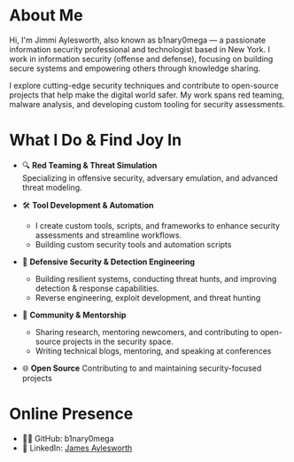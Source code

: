 <!--
**b1nary0mega/b1nary0mega** is a ✨ _special_ ✨ repository because its `README.md` (this file) appears on your GitHub profile.

Here are some ideas to get you started:

- 🔭 I’m currently working on ...
- 🌱 I’m currently learning ...
- 👯 I’m looking to collaborate on ...
- 🤔 I’m looking for help with ...
- 💬 Ask me about ...
- 📫 How to reach me: ...
- 😄 Pronouns: ...
- ⚡ Fun fact: ...
-->

# About Me

Hi, I'm Jimmi Aylesworth, also known as b1nary0mega — a passionate information security professional and technologist based in New York. I work in information security (offense and defense), focusing on building secure systems and empowering others through knowledge sharing.

I explore cutting-edge security techniques and contribute to open-source projects that help make the digital world safer. My work spans red teaming, malware analysis, and developing custom tooling for security assessments.

# What I Do & Find Joy In

- 🔍 **Red Teaming & Threat Simulation**  
  Specializing in offensive security, adversary emulation, and advanced threat modeling.

- 🛠️ **Tool Development & Automation**  
  - I create custom tools, scripts, and frameworks to enhance security assessments and streamline workflows.
  - Building custom security tools and automation scripts

- 🔐 **Defensive Security & Detection Engineering**  
  - Building resilient systems, conducting threat hunts, and improving detection & response capabilities.
  - Reverse engineering, exploit development, and threat hunting
  
- 📢 **Community & Mentorship**  
  - Sharing research, mentoring newcomers, and contributing to open-source projects in the security space.
  - Writing technical blogs, mentoring, and speaking at conferences

- 🌐 **Open Source**
  Contributing to and maintaining security-focused projects

# Online Presence

- 🧑‍💻 GitHub: b1nary0mega
- 💼 LinkedIn: [James Aylesworth](https://www.linkedin.com/in/jamesaylesworth/)
